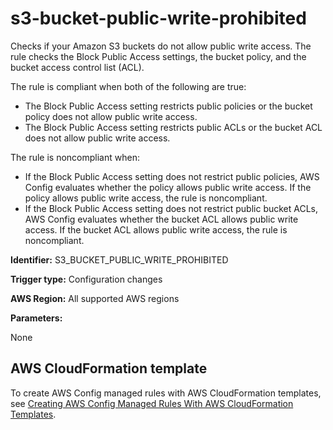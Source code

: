 # s3\-bucket\-public\-write\-prohibited<a name="s3-bucket-public-write-prohibited"></a>

Checks if your Amazon S3 buckets do not allow public write access\. The rule checks the Block Public Access settings, the bucket policy, and the bucket access control list \(ACL\)\.

The rule is compliant when both of the following are true:
+ The Block Public Access setting restricts public policies or the bucket policy does not allow public write access\.
+ The Block Public Access setting restricts public ACLs or the bucket ACL does not allow public write access\.

The rule is noncompliant when:
+ If the Block Public Access setting does not restrict public policies, AWS Config evaluates whether the policy allows public write access\. If the policy allows public write access, the rule is noncompliant\.
+ If the Block Public Access setting does not restrict public bucket ACLs, AWS Config evaluates whether the bucket ACL allows public write access\. If the bucket ACL allows public write access, the rule is noncompliant\.

**Identifier:** S3\_BUCKET\_PUBLIC\_WRITE\_PROHIBITED

**Trigger type:** Configuration changes

**AWS Region:** All supported AWS regions

**Parameters:**

None  

## AWS CloudFormation template<a name="w29aac11c33c17b7d327c23"></a>

To create AWS Config managed rules with AWS CloudFormation templates, see [Creating AWS Config Managed Rules With AWS CloudFormation Templates](aws-config-managed-rules-cloudformation-templates.md)\.